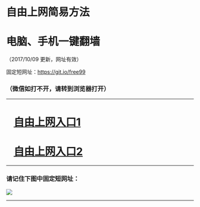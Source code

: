 ﻿# 自由上网简易方法

# 电脑、手机一键翻墙

（2017/10/09 更新，网址有效）

固定短网址：https://git.io/free99

### （微信如打不开，请转到浏览器打开）


***





# &nbsp;&nbsp; <a href="http://ft856920335.fwq-tz-1001.info/fwqtz01.html?t=10090016842 " target="_blank">自由上网入口1</a>
# &nbsp;&nbsp; <a href="http://ft2286618119.fwq-tz-1002.info/fwqtz02.html?t=100900113477 " target="_blank">自由上网入口2</a>
***

### 请记住下图中固定短网址：

<img src="https://s3-us-west-2.amazonaws.com/fwq-1001/yjfq-20170905okok.png" /> 


***

